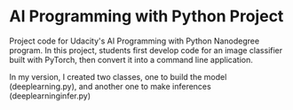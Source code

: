 # AI Programming with Python Project

Project code for Udacity's AI Programming with Python Nanodegree program. In this project, students first develop code for an image classifier built with PyTorch, then convert it into a command line application.

In my version, I created two classes, one to build the model (deeplearning.py), and another one to make inferences (deeplearninginfer.py)

